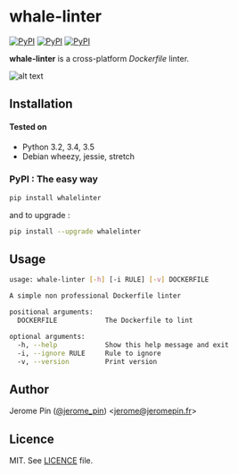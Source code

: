 # whale-linter

[![PyPI](https://img.shields.io/pypi/v/whalelinter.svg?maxAge=2592000?style=flat-square)]()
[![PyPI](https://img.shields.io/pypi/dm/whalelinter.svg?maxAge=2592000?style=flat-square)]()
[![PyPI](https://img.shields.io/pypi/l/whalelinter.svg?maxAge=2592000?style=flat-square)]()


**whale-linter** is a cross-platform *Dockerfile* linter.

![alt text](https://raw.githubusercontent.com/jeromepin/whale-linter/master/whale-linter.png)


## Installation

#### Tested on

* Python 3.2, 3.4, 3.5
* Debian wheezy, jessie, stretch

### PyPI : The easy way

```bash
pip install whalelinter
```

and to upgrade :

```bash
pip install --upgrade whalelinter
```


## Usage

```bash
usage: whale-linter [-h] [-i RULE] [-v] DOCKERFILE

A simple non professional Dockerfile linter

positional arguments:
  DOCKERFILE            The Dockerfile to lint

optional arguments:
  -h, --help            Show this help message and exit
  -i, --ignore RULE     Rule to ignore
  -v, --version         Print version
```


## Author

Jerome Pin ([@jerome_pin](https://twitter.com/jerome_pin)) <<jerome@jeromepin.fr>>


## Licence

MIT. See [LICENCE](https://raw.githubusercontent.com/jeromepin/whale-linter/master/LICENSE) file.
